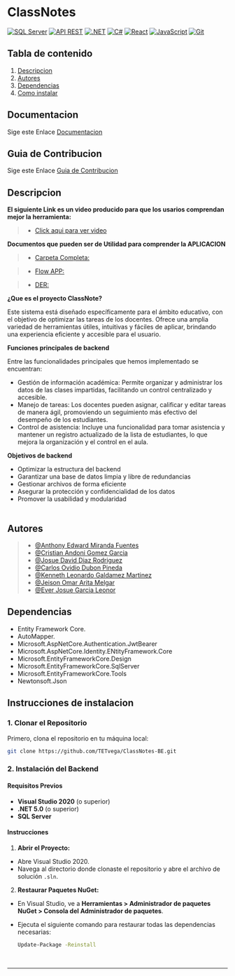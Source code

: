 # ClassNotes 



[![SQL Server](https://img.shields.io/badge/%20SQL%20Server-Implemented-brightgreen)](https://www.microsoft.com/en-us/sql-server)
[![API REST](https://img.shields.io/badge/API%20REST-Implemented-orange)](https://restfulapi.net/)
[![.NET](https://img.shields.io/badge/.NET-Framework-blue)](https://dotnet.microsoft.com/)
[![C#](https://img.shields.io/badge/C%23-Language-blue)](https://learn.microsoft.com/en-us/dotnet/csharp/)
[![React](https://img.shields.io/badge/React-Framework-blue)](https://reactjs.org/)
[![JavaScript](https://img.shields.io/badge/JavaScript-Language-yellow)](https://developer.mozilla.org/en-US/docs/Web/JavaScript)
[![Git](https://img.shields.io/badge/Git-Version%20Control-red)](https://git-scm.com/)
 

## Tabla de contenido 
 
1. [Descripcion](#descripcion)
2. [Autores](#autores)
3. [Dependencias](#dependencias)
4. [Como instalar](#instrucciones-de-instalacion)
 

## Documentacion

Sige este Enlace [Documentacion](./Documentation/index.MD "Documentation")

## Guia de Contribucion

Sige este Enlace [Guia de Contribucion](./contribution.MD  "Contrubution")


## Descripcion 

**El siguiente Link es un video producido para que los usarios comprendan mejor la herramienta:**
> - [Click aqui para ver video ](https://www.youtube.com/watch?v=dQw4w9WgXcQ)

**Documentos que pueden ser de Utilidad para comprender la APLICACION**
> - [Carpeta Completa:](https://drive.google.com/drive/folders/1kPBFMYXlIRq8aMxl9twHtC5yoGz2SAsU?usp=sharing)

> - [Flow APP:](#)

> - [DER:](https://drive.google.com/file/d/1l-2s2lGYKF2_S9rv7Xj0SdmgdOzKV0xX/view?usp=sharing)


**¿Que es el proyecto ClassNote?** 

Este sistema está diseñado específicamente para el ámbito educativo, con el objetivo de optimizar las tareas de los docentes. Ofrece una amplia variedad de herramientas útiles, intuitivas y fáciles de aplicar, brindando una experiencia eficiente y accesible para el usuario.

**Funciones principales de backend**

Entre las funcionalidades principales que hemos implementado se encuentran:

* Gestión de información académica: Permite organizar y administrar los datos de las clases impartidas, facilitando un control centralizado y accesible.
* Manejo de tareas: Los docentes pueden asignar, calificar y editar tareas de manera ágil, promoviendo un seguimiento más efectivo del desempeño de los estudiantes.
* Control de asistencia: Incluye una funcionalidad para tomar asistencia y mantener un registro actualizado de la lista de estudiantes, lo que mejora la organización y el control en el aula.

**Objetivos de backend**

* Optimizar la estructura del backend 
* Garantizar una base de datos limpia y libre de redundancias 
* Gestionar archivos de forma eficiente 
* Asegurar la protección y confidencialidad de los datos 
* Promover la usabilidad y modularidad 
<BR><BR>

## Autores
 
> - [@Anthony Edward Miranda Fuentes](https://github.com/AnthonyEMF)  
> - [@Cristian Andoni Gomez Garcia](https://github.com/CristianGmz7) 
> - [@Josue David Diaz Rodriguez](https://github.com/JDDR200530)
> - [@Carlos Ovidio Dubon Pineda](https://github.com/Pineda04)
> - [@Kenneth Leonardo Galdamez Martinez](https://github.com/Kenneth-Galdamez)
> - [@Jeison Omar Arita Melgar](https://github.com/Jey-Arita) 
> - [@Ever Josue Garcia Leonor](https://github.com/everjosue56)

## Dependencias 
 
 * Entity Framework Core.
 * AutoMapper.
 * Microsoft.AspNetCore.Authentication.JwtBearer
 * Microsoft.AspNetCore.Identity.ENtityFramework.Core
 * Microsoft.EntityFrameworkCore.Design
 * Microsoft.EntityFrameworkCore.SqlServer
 * Microsoft.EntityFrameworkCore.Tools
 * Newtonsoft.Json

## Instrucciones de instalacion  

### 1. Clonar el Repositorio

Primero, clona el repositorio en tu máquina local:

```bash
git clone https://github.com/TETvega/ClassNotes-BE.git
```
### 2. Instalación del Backend

#### Requisitos Previos

- **Visual Studio 2020** (o superior)
- **.NET 5.0** (o superior)
- **SQL Server** 

#### Instrucciones

1. **Abrir el Proyecto:**

- Abre Visual Studio 2020.
- Navega al directorio donde clonaste el repositorio y abre el archivo de solución `.sln`.

2. **Restaurar Paquetes NuGet:**

- En Visual Studio, ve a **Herramientas > Administrador de paquetes NuGet > Consola del Administrador de paquetes**.
- Ejecuta el siguiente comando para restaurar todas las dependencias necesarias:
    
    
     ```bash
     Update-Package -Reinstall
     ```
     <BR> 
***
 



 